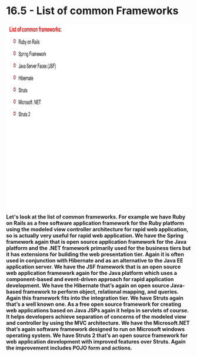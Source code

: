 # 16.5 - List of common Frameworks

<img src="/images/16_05_01.jpg" width="800" height="500">

**Let's look at the list of common frameworks. For example we have Ruby on Rails as a free software application framework for the Ruby platform using the modeled view controller architecture for rapid web application, so is actually very useful for rapid web application. We have the Spring framework again that is open source application framework for the Java platform and the .NET framework primarily used for the business tiers but it has extensions for building the web presentation tier. Again it is often used in conjunction with Hibernate and as an alternative to the Java EE application server. We have the JSF framework that is an open source web application framework again for the Java platform which uses a component-based and event-driven approach for rapid application development. We have the Hibernate that’s again on open source Java-based framework to perform object, relational mapping, and queries. Again this framework fits into the integration tier. We have Struts again that’s a well known one. As a free open source framework for creating web applications based on Java JSPs again it helps in servlets of course. It helps developers achieve separation of concerns of the modeled view and controller by using the MVC architecture. We have the Microsoft.NET that’s again software framework designed to run on Microsoft windows operating system. We have Struts 2 that’s an open source framework for web application development with improved features over Struts. Again the improvement includes POJO form and actions.**